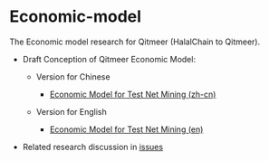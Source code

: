 # Economic-model

The Economic model research for Qitmeer (HalalChain to Qitmeer).

- Draft Conception of Qitmeer Economic Model:

  - Version for Chinese
  
    - [Economic Model for Test Net Mining (zh-cn)](Economic_Model_of_Qitmeer_Test_Net_zh.adoc)
    
  - Version for English
  
    - [Economic Model for Test Net Mining (en)](Economic_Model_of_Qitmeer_Test_Net.adoc)



- Related research discussion in [issues](https://github.com/HalalChain/Economic-model/issues)
